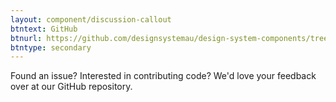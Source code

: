 ```yaml
---
layout: component/discussion-callout
btntext: GitHub
btnurl: https://github.com/designsystemau/design-system-components/tree/master/packages/core
btntype: secondary
---
```


 Found an issue? Interested in contributing code? We'd love your feedback over at our GitHub repository.
